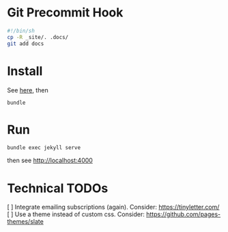 # Git Precommit Hook
```bash
#!/bin/sh
cp -R _site/. .docs/
git add docs
```

# Install
See [here](https://jekyllrb.com/docs/installation/macos/), then  
  
`bundle`

# Run
`bundle exec jekyll serve`  
  
then see [http://localhost:4000](http://localhost:4000)

# Technical TODOs
[ ] Integrate emailing subscriptions (again). Consider: https://tinyletter.com/
[ ] Use a theme instead of custom css. Consider: https://github.com/pages-themes/slate